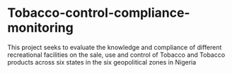# Tobacco-control-compliance-monitoring
This project seeks to evaluate the knowledge and compliance of different recreational facilities on the sale, use and control of Tobacco and Tobacco products across six states in the six geopolitical zones in Nigeria
